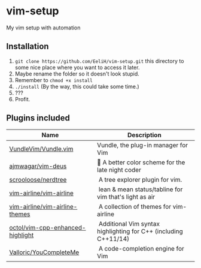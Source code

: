 # vim-setup
My vim setup with automation

## Installation
1. ```git clone https://github.com/EeliH/vim-setup.git``` this directory to some nice place where you want to access it later.
2. Maybe rename the folder so it doesn't look stupid.
3. Remember to ```chmod +x install```
4. ```./install``` (By the way, this could take some time.)
5. ???
6. Profit.

## Plugins included

| Name | Description |
|-------|------------|
[VundleVim/Vundle.vim](https://github.com/VundleVim/Vundle.vim)| Vundle, the plug-in manager for Vim
[ajmwagar/vim-deus](https://github.com/ajmwagar/vim-deus) | :crescent_moon: A better color scheme for the late night coder
[scrooloose/nerdtree](https://github.com/scrooloose/nerdtree) | A tree explorer plugin for vim. 
[vim-airline/vim-airline](https://github.com/vim-airline/vim-airline) | lean & mean status/tabline for vim that's light as air 
[vim-airline/vim-airline-themes](https://github.com/vim-airline/vim-airline-themes) | A collection of themes for vim-airline 
[octol/vim-cpp-enhanced-highlight](https://github.com/octol/vim-cpp-enhanced-highlight) | Additional Vim syntax highlighting for C++ (including C++11/14) 
[Valloric/YouCompleteMe](https://github.com/Valloric/YouCompleteMe) | A code-completion engine for Vim
